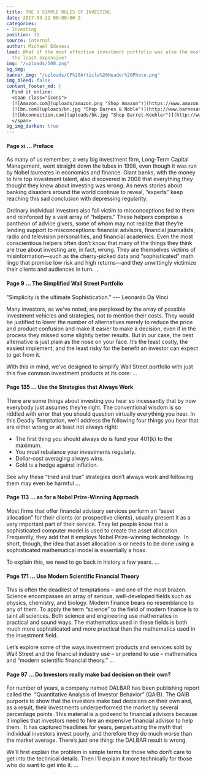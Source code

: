 ```yaml
---
title: THE 3 SIMPLE RULES OF INVESTING
date: 2017-03-21 00:00:00 Z
categories:
- Investing
position: 11
source: internal
author: Michael Edesess
lead: What if the most effective investment portfolio was also the most simple and
  the least expensive?
img: "/uploads/500.png"
bg_img: 
banner_img: "/uploads/CF%20Article%20Header%20Photo.png"
img_bleed: false
content_footer_md: |
  Find it online:
  <span class="icons">
  [![Amazon.com](uploads/amazon.png "Shop Amazon")](https://www.amazon.com/Simple-Rules-Investing-Everything-Instead/dp/1626561621/ref=sr_1_1?ie=UTF8&qid=1487016255&sr=8-1&keywords=edesess)
  [![bn.com](uploads/bn.jpg "Shop Barnes & Noble")](http://www.barnesandnoble.com/w/the-3-simple-rules-of-investing-michael-edesess/1117657738?ean=9781626561625)
  [![bkconnection.com](uploads/bk.jpg "Shop Barret-Koehler")](http://www.bkconnection.com/ProdDetails.asp?ID=9781626561625&PG=1&Type=BL&PCS=BKP)
  </span>
bg_img_darken: true
---
```


#### Page xi ... Preface

As many of us remember, a very big investment firm, Long-Term Capital Management, went straight down
the tubes in 1998, even though it was run by Nobel laureates in economics and finance. Giant banks,
with the money to hire top investment talent, also discovered in 2008 that everything they thought
they knew about investing was wrong. As news stories about banking disasters around the world
continue to reveal, “experts” keep reaching this sad conclusion with depressing regularity.

Ordinary individual investors also fall victim to misconceptions fed to them and reinforced by a vast
array of “helpers.” These helpers comprise a pantheon of advice givers, some of whom may not realize
that they’re lending support to misconceptions: financial advisors, financial journalists, radio and
television personalities, and financial academics. Even the most conscientious helpers often don’t
know that many of the things they think are true about investing are, in fact, wrong. They are
themselves victims of misinformation—such as the cherry-picked data and “sophisticated” math lingo
that promise low risk and high returns—and they unwittingly victimize their clients and audiences in
turn. ...

#### Page 9 ... The Simplified Wall Street Portfolio

"Simplicity is the ultimate Sophistication." --- Leonardo Da Vinci

Many investors, as we've noted, are perplexed by the array of possible investment vehicles and
strategies, not to mention their costs. They would be justified to lower the number of alternatives
merely to reduce the price and product confusion and make it easier to make a decision, even if in
the process they missed some slightly better results. But in our case, the best alternative is just
plain as the nose on your face. It’s the least costly, the easiest implement, and the least risky
for the benefit an investor can expect to get from it.

With this in mind, we’ve designed to simplify Wall Street portfolio with just this five common
investment products at its core: ...


#### Page 135 ... Use the Strategies that **Always** Work

There are some things about investing you hear so incessantly that by now everybody just assumes
they’re right. The conventional wisdom is so riddled with error that you should question
virtually everything you hear. In this Deadly Temptation, we’ll address the following four
things you hear that are either wrong or at least not always right:


* The first thing you should always do is fund your 401(k) to the maximum.
* You must rebalance your investments regularly.
* Dollar-cost averaging always wins.
* Gold is a hedge against inflation.


See why these “tried and true” strategies don’t always work and following them may even be
harmful ...

#### Page 113 ... as for a Nobel Prize-Winning Approach

Most firms that offer financial advisory services perform an “asset allocation” for their clients
(or prospective clients), usually present it as a very important part of their service. They let
people know that a sophisticated computer model is used to create the asset allocation.
Frequently, they add that it employs Nobel Prize-winning technology.  In short, though, the idea
that asset allocation is or needs to be done using a sophisticated mathematical model is
essentially a hoax.

To explain this, we need to go back in history a few years. ...

#### Page 171 ... Use Modern Scientific Financial Theory

This is often the deadliest of temptations – and one of the most brazen. Science encompasses an array
of serious, well-developed fields such as physics, chemistry, and biology. Modern finance bears no
resemblance to any of them. To apply the term “science” to the field of modern finance is to taint
all sciences. Both science and engineering use mathematics in practical and sound ways. The
mathematics used in these fields is both much more sophisticated and more practical than the
mathematics used in the investment field.

Let’s explore some of the ways investment products and services sold by Wall Street and the financial
industry use – or pretend to use – mathematics and “modern scientific financial theory.” ...

#### Page 97 ... Do Investors really make bad decision on their own?

For number of years, a company named DALBAR has been publishing report called the  “Quantitative
Analysis of Investor Behavior” (QAIB). The QAIB purports to show that the investors make bad
decisions on their own and, as a result, their investments underperformed the market by several
percentage points. This material is a godsend to financial advisors because it implies that
investors need to hire an expensive financial advisor to help them.  It has captured headlines for
years, perpetuating the myth that individual investors invest poorly, and therefore they do much
worse than the market average. There’s just one thing: the DALBAR result is wrong.

We’ll first explain the problem in simple terms for those who don’t care to get into the technical
details. Then I’ll explain it more technically for those who do want to get into it. ...
